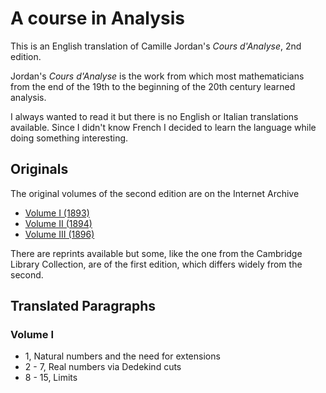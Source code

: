 # A course in Analysis

This is an English translation of Camille Jordan's *Cours d'Analyse*, 2nd edition.

Jordan's *Cours d'Analyse* is the work from which most mathematicians from the end of the 19th to the beginning of the 20th century learned analysis. 

I always wanted to read it but there is no English or Italian translations available. Since I didn't know French I decided to learn the language while doing something interesting.

## Originals

The original volumes of the second edition are on the Internet Archive

* [Volume I (1893)](https://archive.org/details/coursdanalysede04jordgoog)
* [Volume II (1894)](https://archive.org/details/coursdanalysede00jordgoog)
* [Volume III (1896)](https://archive.org/details/coursdanalysede01jordgoog)

There are reprints available but some, like the one from the Cambridge Library Collection, are of the first edition, which differs widely from the second.

## Translated Paragraphs

### Volume I

* 1, Natural numbers and the need for extensions
* 2 - 7, Real numbers via Dedekind cuts
* 8 - 15, Limits